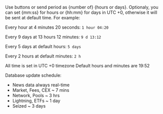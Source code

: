 Use buttons or send period as {number of} {hours or days}. Optionaly, you can set {mm:ss} for hours or {hh:mm} for days in UTC +0, otherwise it will be sent at default time. For example:

Every hour at 4 minutes 20 seconds:
`1 hour 04:20`

Every 9 days at 13 hours 12 minutes:
`9 d 13:12`

Every 5 days at default hours:
`5 days`

Every 2 hours at default minutes:
`2 h`

All time is set in UTC +0 timezone
Default hours and minutes are 19:52

Database update schedule:
 - News data always real-time
 - Market, Fees, CEX ~ 7 mins
 - Network, Pools ~ 3 hrs
 - Lightning, ETFs ~ 1 day
 - Seized ~ 3 days
